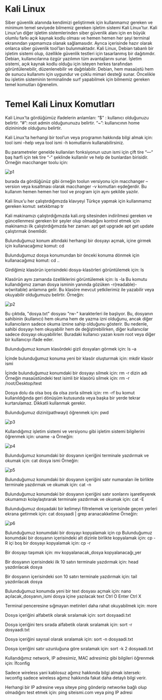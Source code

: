# Kali Linux
Siber güvenlik alanında kendimizi geliştirmek için kullanmamız gereken ve minimum temel seviyede bilmemiz gereken işletim sistemi Kali Linux’tur. Kali Linux’un diğer işletim sistemlerinden siber güvenlik alanı için en büyük olumlu farkı açık kaynak kodlu olması ve hemen hemen her şeyi terminal ekranından yapmamıza olanak sağlamasıdır. Ayrıca içerisinde hazır olarak onlarca siber güvenlik tool’ları bulunmaktadır. 
Kali Linux, Debian tabanlı bir işletim sistemi olup, özellikle güvenlik testleri için tasarlanmış bir dağıtımdır.
Debian, kullanıcılarına özgür yazılımın tüm avantajlarını sunar. İşletim sistemi, açık kaynak kodlu olduğu için isteyen herkes tarafından görüntülenebilir, düzenlenebilir ve dağıtılabilir. Debian, hem masaüstü hem de sunucu kullanımı için uygundur ve çoklu mimari desteği sunar.
Öncelikle bu işletim sisteminin terminalinde surf yapabilmek için bilmemiz gereken temel komutları öğrenelim.


# Temel Kali Linux Komutları
Kali Linux’ta gördüğümüz ifadelerin anlamları:
“$” : kullanıcı olduğunuzu belirtir.
“#”: root admin olduğununuzu belirtir.
 “~”: kullanıcının home dizinininde olduğunu belirtir.

Kali Linux’ta herhangi bir tool’un veya programın hakkında bilgi almak için:
tool ismi –help
veya 
tool ismi -h 
komutlarını kullanabilirsiniz. 


Bu parametreler genelde kullanılan fonksiyonun uzun ismi için çift tire “—“ baş harfi için tek tire “-“ şeklinde kullanılır ve help de bunlardan birisidir. Örneğin macchanger toolu için:
 
![p1](https://github.com/barbaroskp/Kali_Linux_Commands/blob/main/images/Resim1.jpg)
 
burada da gördüğünüz gibi örneğin toolun versiyonu için macchanger –version veya kısaltması olarak macchanger -v komutları eşdeğerdir. 
Bu kullanım hemen hemen her tool ve program için aynı şekilde yazılır. 

Kali linux’u her çalıştırdığımızda klavyeyi Türkçe yapmak için kullanmamız gereken komut:
setxkbmap tr 

Kali makinamızı çalıştırdığımızda kali.org sitesinden indirilmesi gereken ve güncellenmesi gereken bir şeyler olup olmadığını kontrol etmek için makinamızı ilk çalıştırdığımızda her zaman:
apt get upgrade
apt get update
çalıştırmak önemlidir. 

Bulunduğumuz konum altındaki herhangi bir dosyayı açmak, içine girmek için kullanacağımız komut:
cd

Bulunduğumuz dosya konumundan bir önceki konuma dönmek için kullanacağımız komut:
cd ..


Girdiğimiz klasörün içerisindeki dosya-klasörleri görüntülemek için:
ls

Klasörün aynı zamanda özelliklerini görüntülemek için:
ls -la
Bu komutu kullandığımız zaman dosya isminin yanında gözüken -r(readable)-w(writable) anlamına gelir. Bu klasöre mevcut yetkilerimiz ile yazabilir veya okuyabilir olduğumuzu belirtir. 
Örneğin:

![p2](https://github.com/barbaroskp/Kali_Linux_Commands/blob/main/images/p1.png)

Bu çıktıda, "dosya.txt" dosyası "rw-" karakterleri ile başlıyor. Bu, dosyanın sahibinin (kullanıcı) hem okuma hem de yazma izni olduğunu, ancak diğer kullanıcıların sadece okuma iznine sahip olduğunu gösterir. Bu nedenle, sahibi dosyayı hem okuyabilir hem de değiştirebilirken, diğer kullanıcılar sadece dosyayı okuyabilirler. Buradaki kullanıcı yazan kısım root veya diğer bir kullanıcıyı ifade eder. 

Bulunduğumuz konum klasördeki gizli dosyaları görmek için:
ls –a 

İçinde bulunduğumuz konuma yeni bir klasör oluşturmak için:
mkdir  klasör ismi

İçinde bulunduğumuz konumdaki bir dosyayı silmek için:
rm -r dizin adı 
Örneğin masaüstündeki test isimli bir klasörü silmek için:
rm -r /root/Desktop/test


Dosya dolu da olsa boş da olsa zorla silmek için:
rm -rf
bu komut kullanıldığında geri dönüşüm kutusunda veya başka bir yerde tekrar kurtarulamaz. Dikkatli kullanmak gerekir. 


Bulunduğumuz dizini(pathwayi) öğrenmek için:
pwd
 
![p3](https://github.com/barbaroskp/Kali_Linux_Commands/blob/main/images/p3.jpeg)

Kullandığımız işletim sistemi ve versiyonu gibi işletim sistemi bilgilerini öğrenmek için:
uname -a
Örneğin:
 
![p4](https://github.com/barbaroskp/Kali_Linux_Commands/blob/main/images/p2.jpg)

Bulunduğumuz konumdaki bir dosyanın içeriğini terminale yazdırmak ve okumak için:
cat dosya ismi
Örneğin:
 
![p5](https://github.com/barbaroskp/Kali_Linux_Commands/blob/main/images/p4.jpeg)

Bulunduğumuz konumdaki bir dosyanın içeriğini satır numaraları ile birlikte terminale yazdırmak ve okumak için:
cat -n
 
Bulunduğumuz konumdaki bir dosyanın içeriğini satır sonlarını işaretleyerek okumamızı kolaylaştırarak terminale yazdırmak ve okumak için:
cat -E

Bulunduğumuz dosyadaki bir kelimeyi filtrelemek ve içerisinde geçen yerleri ekrana getirmek için:
 cat dosyaadi | grep aranacakkelime
Örneğin:
 
![p6](https://github.com/barbaroskp/Kali_Linux_Commands/blob/main/images/p5.jpg)

Bulunduğumuz konumdaki bir dosyayı kopyalamak için
cp
Bulunduğumuz konumdaki bir dosyanın içerisindeki alt dizinle birlikte kopyalamak için:
cp -R
içi boş bir dosyayı kopyalamak için:
cp -r

Bir dosyayı taşımak için:
mv kopyalanacak_dosya  kopyalanacağı_yer


Bir dosyanın içerisindeki ilk 10 satırı terminale yazdırmak için:
head yazdırılacak dosya

Bir dosyanın içerisindeki son 10 satırı terminale yazdırmak için:
tail yazdırılacak dosya


Bulunduğumuz konumda yeni bir text dosyası açmak için:
nano açılacak_dosyanın_ismi
dosya içine yazılacak text
Ctrl O
Enter
Ctrl X

Terminal penceresine sığmayan metinleri daha rahat okuyabilmek için:
more

Dosya içeriğini alfabetik olarak sıralamak için:
sort dosyaadi.txt

Dosya içeriğini ters sırada alfabetik olarak sıralamak için:
sort -r dosyaadi.txt

Dosya içeriğini sayısal olarak sıralamak için:
sort -n dosyaadi.txt

Dosya içeriğini satır uzunluğuna göre sıralamak için:
sort -k 2 dosyaadi.txt

Kullandığımız network, IP adresimiz, MAC adresimiz gibi bilgileri öğrenmek için:
İfconfig

Sadece wireless yani kablosuz ağımız hakkında bilgi almak istersek:
iwconfig
sadece wireless ağımız hakkında fakat daha detaylı bilgi verir. 

Herhangi bir IP adresine veya siteye ping gönderip networke bağlı olup olmadığını test etmek için:
ping siteismi.com
veya
ping IP adresi
